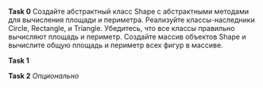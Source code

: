 **Task 0**
Создайте абстрактный класс Shape с абстрактными методами для вычисления площади и периметра.
Реализуйте классы-наследники Circle, Rectangle, и Triangle.
Убедитесь, что все классы правильно вычисляют площадь и периметр.
Создайте массив объектов Shape и вычислите общую площадь и периметр всех фигур в массиве.


**Task 1**



**Task 2** *Опционально*














